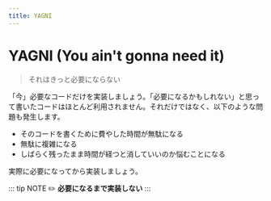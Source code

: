 ```yaml
---
title: YAGNI
---
```


# YAGNI (You ain't gonna need it)
> それはきっと必要にならない

「今」必要なコードだけを実装しましょう。「必要になるかもしれない」と思って書いたコードはほとんど利用されません。それだけではなく、以下のような問題も発生します。

- そのコードを書くために費やした時間が無駄になる
- 無駄に複雑になる
- しばらく残ったまま時間が経つと消していいのか悩むことになる

実際に必要になってから実装しましょう。

::: tip NOTE
:pencil2: **必要になるまで実装しない**
:::
